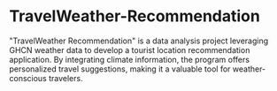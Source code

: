 # TravelWeather-Recommendation
"TravelWeather Recommendation" is a data analysis project leveraging GHCN weather data to develop a tourist location recommendation application. By integrating climate information, the program offers personalized travel suggestions, making it a valuable tool for weather-conscious travelers.

